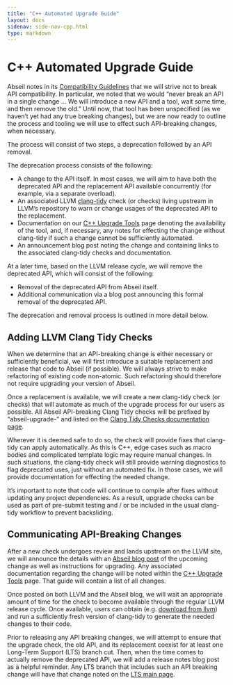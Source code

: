 ```yaml
---
title: "C++ Automated Upgrade Guide"
layout: docs
sidenav: side-nav-cpp.html
type: markdown
---
```


# C++ Automated Upgrade Guide

Abseil notes in its
[Compatibility Guidelines][compatibility] that we
will strive not to break API compatibility. In particular, we noted that we
would “never break an API in a single change ... We will introduce a new API and
a tool, wait some time, and then remove the old.” Until now, that tool has been
unspecified (as we haven’t yet had any true breaking changes), but we are now
ready to outline the process and tooling we will use to effect such API-breaking
changes, when necessary.

The process will consist of two steps, a deprecation followed by an API removal.

The deprecation process consists of the following:

* A change to the API itself. In most cases, we will aim to have both the
  deprecated API and the replacement API available concurrently (for example,
  via a separate overload).
* An associated LLVM [clang-tidy][clang-tidy] check (or checks) living upstream
  in LLVM’s repository to warn or change usages of the deprecated API to the
  replacement.
* Documentation on our [C++ Upgrade Tools][upgrade-tools] page denoting the
  availability of the tool, and, if necessary, any notes for effecting the
  change without clang-tidy if such a change cannot be sufficiently automated.
* An announcement blog post noting the change and containing links to the
  associated clang-tidy checks and documentation.

At a later time, based on the LLVM release cycle, we will remove the deprecated
API, which will consist of the following:

* Removal of the deprecated API from Abseil itself.
* Additional communication via a blog post announcing this formal removal of the
  deprecated API.

The deprecation and removal process is outlined in more detail below.

## Adding LLVM Clang Tidy Checks

When we determine that an API-breaking change is either necessary or
sufficiently beneficial, we will first introduce a suitable replacement and
release that code to Abseil (if possible).  We will always strive to make
refactoring of existing code non-atomic. Such refactoring should therefore not
require upgrading your version of Abseil.

Once a replacement is available, we will create a new clang-tidy check (or
checks) that will automate as much of the upgrade process for our users as
possible.  All Abseil API-breaking Clang Tidy checks will be prefixed by
“abseil-upgrade-” and listed on the
[Clang Tidy Checks documentation page][clang-tidy-checks].

Wherever it is deemed safe to do so, the check will provide fixes that
clang-tidy can apply automatically.  As this is C++, edge cases such as macro
bodies and complicated template logic may require manual changes. In such
situations, the clang-tidy check will still provide warning diagnostics to flag
deprecated uses, just without an automated fix. In those cases, we will provide
documentation for effecting the needed change.

It’s important to note that code will continue to compile after fixes without
updating any project dependencies.  As a result, upgrade checks can be used as
part of pre-submit testing and / or be included in the usual clang-tidy workflow
to prevent backsliding.

## Communicating API-Breaking Changes

After a new check undergoes review and lands upstream on the LLVM site, we will
announce the details with an [Abseil blog post][abseil-blog] of the
upcoming change as well as instructions for upgrading. Any associated
documentation regarding the change will be noted within the
[C++ Upgrade Tools][upgrade-tools] page. That guide will contain a list of all
changes.

Once posted on both LLVM and the Abseil blog, we will wait an appropriate amount
of time for the check to become available through the regular LLVM release
cycle. Once available, users can obtain (e.g. [download from llvm][llvm]) and
run a sufficiently fresh version of clang-tidy to generate the needed changes to
their code.

Prior to releasing any API breaking changes, we will attempt to ensure that the
upgrade check, the old API, and its replacement coexist for at least one
Long-Term Support (LTS) branch cut. Then, when the time comes to actually remove
the deprecated API, we will add a release notes blog post as a helpful reminder.
Any LTS branch that includes such an API breaking change will have that change
noted on the [LTS main page][lts-page].

[compatibility]: /about/compatibility
[clang-tidy]: http://clang.llvm.org/extra/clang-tidy/
[upgrade-tools]: upgrades/
[clang-tidy-checks]: https://clang.llvm.org/extra/clang-tidy/checks/list.html
[abseil-blog]: https://abseil.io/blog/
[llvm]: http://releases.llvm.org/
[lts-page]: https://github.com/abseil/abseil-cpp/blob/master/LTS.md

